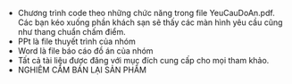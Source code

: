 - Chương trình code theo những chức năng trong file YeuCauDoAn.pdf. Các bạn kéo xuống phần khách sạn sẽ thấy các màn hình yêu cầu cũng như thang chuẩn chấm điểm.
- PPt là file thuyết trình của nhóm
- Word là file báo cáo đồ án của nhóm
- Tất cả tài liệu được đăng với mục đích cung cấp cho mọi tham khảo.
- NGHIÊM CẤM BÁN LẠI SẢN PHẨM
